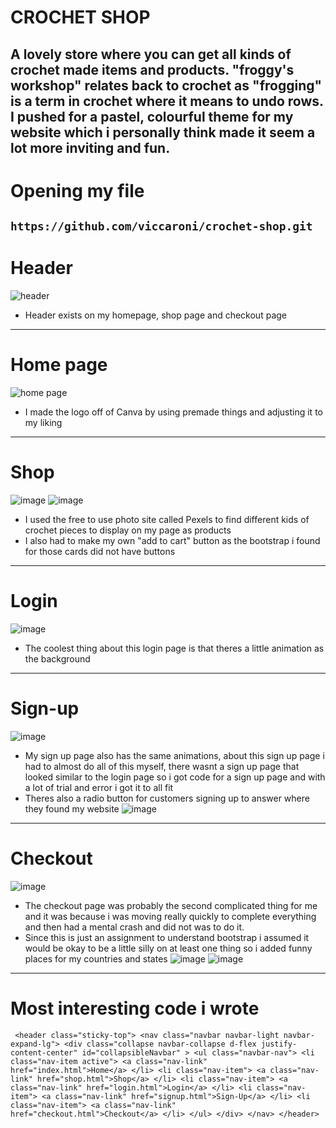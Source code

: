 # CROCHET SHOP
A lovely store where you can get all kinds of crochet made items and products.
"froggy's workshop" relates back to crochet as "frogging" is a term in crochet where it means to undo rows.
I pushed for a pastel, colourful theme for my website which i personally think made it seem a lot more inviting and fun.
---
# Opening my file
`https://github.com/viccaroni/crochet-shop.git`
---

# Header
![header](https://user-images.githubusercontent.com/130574380/233564089-28b6c4b7-6bf3-4f3a-ac19-c11ed75bd89a.png)
* Header exists on my homepage, shop page and checkout page
---
# Home page
![home page](https://user-images.githubusercontent.com/130574380/233567100-77b3d637-0a20-462b-b78b-a551ce726bbd.png)
* I made the logo off of Canva by using premade things and adjusting it to my liking
---
# Shop
![image](https://user-images.githubusercontent.com/130574380/233567722-0d6f3b40-40a8-4099-8fc9-cb7395f2c99f.png)
![image](https://user-images.githubusercontent.com/130574380/233567789-3449a10e-9928-43b3-a008-12faf7df7310.png)
* I used the free to use photo site called Pexels to find different kids of crochet pieces to display on my page as products 
* I also had to make my own "add to cart" button as the bootstrap i found for those cards did not have buttons 
---
# Login
![image](https://user-images.githubusercontent.com/130574380/233568431-ec284517-6aff-4f98-9964-700172729dc7.png)
* The coolest thing about this login page is that theres a little animation as the background
---
# Sign-up
![image](https://user-images.githubusercontent.com/130574380/233568631-c8c38764-ee53-4446-afff-8373284bb6a9.png)
* My sign up page also has the same animations, about this sign up page i had to almost do all of this myself, there wasnt a sign up page that looked similar to the login page so i got code for a sign up page and with a lot of trial and error i got it to all fit 
* Theres also a radio button for customers signing up to answer where they found my website
![image](https://user-images.githubusercontent.com/130574380/233570903-d39af581-2fa8-4c77-a6f2-f2c25b25d5c5.png)
---
# Checkout
![image](https://user-images.githubusercontent.com/130574380/233569413-18e7471a-7016-4de7-a11d-36b61b57b30b.png)
* The checkout page was probably the second complicated thing for me and it was because i was moving really quickly to complete everything and then had a mental crash and did not was to do it. 
* Since this is just an assignment to understand bootstrap i assumed it would be okay to be a little silly on at least one thing so i added funny places for my countries and states 
![image](https://user-images.githubusercontent.com/130574380/233570506-bf5d1315-4052-4a7e-ac00-c13ecc9ef33e.png)
![image](https://user-images.githubusercontent.com/130574380/233570640-e4116f87-043f-490b-a509-2427cb744fb0.png)
---
# Most interesting code i wrote
` <header class="sticky-top">
      <nav class="navbar navbar-light navbar-expand-lg">
        <div
          class="collapse navbar-collapse d-flex justify-content-center"
          id="collapsibleNavbar"
        >
          <ul class="navbar-nav">
            <li class="nav-item active">
              <a class="nav-link" href="index.html">Home</a>
            </li>
            <li class="nav-item">
              <a class="nav-link" href="shop.html">Shop</a>
            </li>
            <li class="nav-item">
              <a class="nav-link" href="login.html">Login</a>
            </li>
            <li class="nav-item">
              <a class="nav-link" href="signup.html">Sign-Up</a>
            </li>
            <li class="nav-item">
              <a class="nav-link" href="checkout.html">Checkout</a>
            </li>
          </ul>
        </div>
      </nav>
    </header>`
